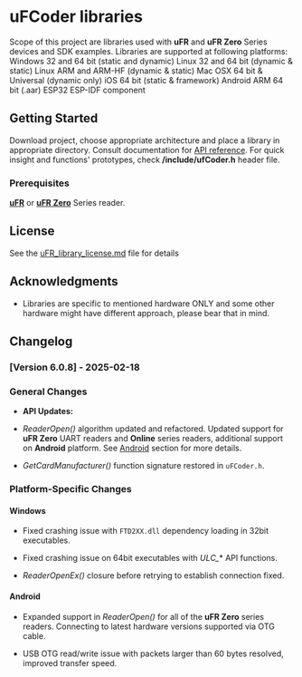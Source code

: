 
# uFCoder libraries

Scope of this project are libraries used with **uFR** and **uFR Zero** Series devices and SDK examples. 
Libraries are supported at following platforms:
Windows 32 and 64 bit (static and dynamic)
Linux 32 and 64 bit (dynamic & static)
Linux ARM and ARM-HF (dynamic & static)
Mac OSX 64 bit & Universal (dynamic only)
iOS 64 bit (static & framework)
Android ARM 64 bit (.aar)
ESP32 ESP-IDF component

## Getting Started

Download project, choose appropriate architecture and place a library in appropriate directory.
Consult documentation for [API reference](https://code.d-logic.com/nfc-rfid-reader-sdk/ufr-doc/-/blob/master/uFR_Series_NFC_reader_API.pdf). For quick insight and functions' prototypes, check **/include/ufCoder.h** header file. 

### Prerequisites

[**uFR**](https://webshop.d-logic.com/products/nfc-rfid-reader-writer/ufr-series-dev-tools-with-sdk.html) or [**uFR Zero**](https://webshop.d-logic.com/products/nfc-rfid-reader-writer/ufr-zero-series.html) Series reader.

## License

See the [uFR_library_license.md](/license/uFR_library_license.md) file for details

## Acknowledgments

* Libraries are specific to mentioned hardware ONLY and some other hardware might have different approach, please bear that in mind.  

## Changelog

### [Version 6.0.8] - 2025-02-18

### General Changes

-  **API Updates:**

-  *ReaderOpen()* algorithm updated and refactored. Updated support for **uFR Zero** UART readers and **Online** series readers, additional support on **Android** platform. See [Android](#Android) section for more details.

-  *GetCardManufacturer()* function signature restored in `uFCoder.h`.

### Platform-Specific Changes

#### Windows

- Fixed crashing issue with `FTD2XX.dll` dependency loading in 32bit executables.

- Fixed crashing issue on 64bit executables with *ULC_** API functions.

-  *ReaderOpenEx()* closure before retrying to establish connection fixed.


#### Android

- Expanded support in *ReaderOpen()* for all of the **uFR Zero** series readers. Connecting to latest hardware versions supported via OTG cable.

- USB OTG read/write issue with packets larger than 60 bytes resolved, improved transfer speed.